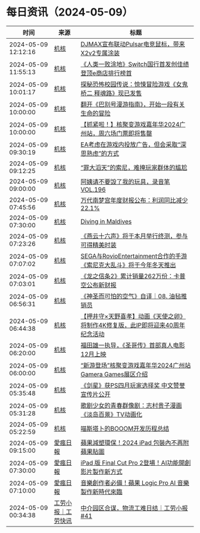 ﻿# 每日资讯（2024-05-09）

|时间|来源|标题|
|---|---|---|
|2024-05-09 12:12:16|[机核](https://www.gcores.com/rss)|[DJMAX宣布联动Pulsar电竞鼠标，带来X2v2专属涂装](https://www.gcores.com/articles/181555)|
|2024-05-09 11:55:13|[机核](https://www.gcores.com/rss)|[《人类一败涂地》Switch国行首发创佳绩 登顶e商店排行榜首](https://www.gcores.com/articles/181557)|
|2024-05-09 10:01:17|[机核](https://www.gcores.com/rss)|[探秘恐怖校园传说：惊悚冒险游戏《女鬼桥二 释魂路》现已发售](https://www.gcores.com/articles/181550)|
|2024-05-09 10:00:00|[机核](https://www.gcores.com/rss)|[翻开《巴别号漫游指南》，开始一段有关生命的冒险](https://www.gcores.com/articles/181549)|
|2024-05-09 10:00:00|[机核](https://www.gcores.com/rss)|[【抓紧啦！】核聚变游戏嘉年华2024广州站，周六场门票即将售罄](https://www.gcores.com/articles/181451)|
|2024-05-09 09:30:19|[机核](https://www.gcores.com/rss)|[EA考虑在游戏内投放广告，但会采取“深思熟虑”的方式](https://www.gcores.com/articles/181548)|
|2024-05-09 09:12:25|[机核](https://www.gcores.com/rss)|[“罪大滔天”的索尼，难掩玩家群体的尴尬](https://www.gcores.com/articles/181544)|
|2024-05-09 09:00:00|[机核](https://www.gcores.com/rss)|[阿姨请不要毁了我的玩具，录音笔 VOL.196](https://www.gcores.com/radios/181537)|
|2024-05-09 07:45:56|[机核](https://www.gcores.com/rss)|[万代南梦宫年度财报公布：利润同比减少22.1%](https://www.gcores.com/articles/181542)|
|2024-05-09 07:30:00|[机核](https://www.gcores.com/rss)|[Diving in Maldives](https://www.gcores.com/videos/181483)|
|2024-05-09 07:23:26|[机核](https://www.gcores.com/rss)|[《燕云十六声》将于本月举行终测，参与可得精美时装](https://www.gcores.com/articles/181536)|
|2024-05-09 07:07:02|[机核](https://www.gcores.com/rss)|[SEGA与RovioEntertainment合作的手游《索尼克大乱斗》将于今年冬天推出](https://www.gcores.com/articles/181535)|
|2024-05-09 07:03:01|[机核](https://www.gcores.com/rss)|[《龙之信条2》累计销量262万份：卡普空公布新财报](https://www.gcores.com/articles/181534)|
|2024-05-09 06:56:31|[机核](https://www.gcores.com/rss)|[《神圣而可怕的空气》自译｜08. 油毡推销员](https://www.gcores.com/articles/181527)|
|2024-05-09 06:44:38|[机核](https://www.gcores.com/rss)|[【押井守×天野喜孝】动画《天使之卵》将制作4K修复版，此IP即将迎来40周年纪念活动](https://www.gcores.com/articles/181532)|
|2024-05-09 06:20:00|[机核](https://www.gcores.com/rss)|[福田雄一执导，《圣哥传》首部真人电影12月上映](https://www.gcores.com/articles/181529)|
|2024-05-09 06:00:00|[机核](https://www.gcores.com/rss)|[“新游登场”核聚变游戏嘉年华2024广州站Gamera Games展区介绍](https://www.gcores.com/articles/181456)|
|2024-05-09 05:35:48|[机核](https://www.gcores.com/rss)|[《剑星》获PS四月玩家选择奖 中文赞誉宣传片公开](https://www.gcores.com/articles/181522)|
|2024-05-09 05:31:28|[机核](https://www.gcores.com/rss)|[歌剧少女的青春群像剧：志村贵子漫画《淡岛百景》TV动画化](https://www.gcores.com/articles/181523)|
|2024-05-09 05:22:59|[机核](https://www.gcores.com/rss)|[喵斯塔卜的BOOOM开发历程总结](https://www.gcores.com/articles/181520)|
|2024-05-09 09:15:00|[愛瘋日報](http://www.iphonetaiwan.org/feeds/posts/default)|[蘋果減塑環保！2024 iPad 包裝內不再附蘋果貼圖](https://www.iphonetaiwan.org/2024/05/ipad-no-longer-includes-apple-stickers.html)|
|2024-05-09 07:30:00|[愛瘋日報](http://www.iphonetaiwan.org/feeds/posts/default)|[iPad 版 Final Cut Pro 2登場！AI功能開創影片製作新方式](https://www.iphonetaiwan.org/2024/05/ipad-final-cut-pro-2-live-multicam.html)|
|2024-05-09 07:10:00|[愛瘋日報](http://www.iphonetaiwan.org/feeds/posts/default)|[音樂創作者必備！蘋果 Logic Pro AI 音樂製作新時代來臨](https://www.iphonetaiwan.org/2024/05/apple-logic-pro-ai-music-production-transformed.html)|
|2024-05-09 00:34:38|[工劳小报｜工劳快讯](https://newsletter.laborinfocn.com/rss)|[中介园区合谋，物流工难日结｜工劳小报 #41](https://feed.laborinfocn6.com/issue41/)|
